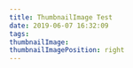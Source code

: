 ```yaml
---
title: ThumbnailImage Test
date: 2019-06-07 16:32:09
tags:
thumbnailImage: 
thumbnailImagePosition: right
---
```

